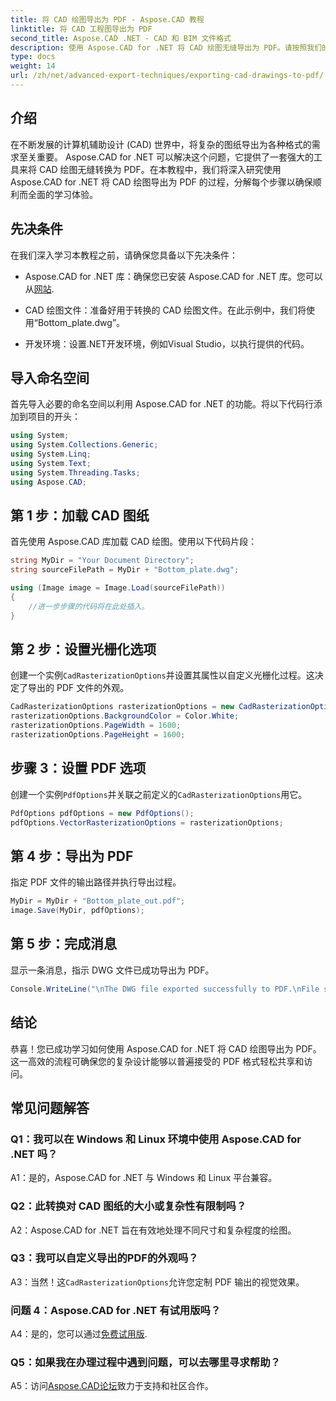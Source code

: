 ```yaml
---
title: 将 CAD 绘图导出为 PDF - Aspose.CAD 教程
linktitle: 将 CAD 工程图导出为 PDF
second_title: Aspose.CAD .NET - CAD 和 BIM 文件格式
description: 使用 Aspose.CAD for .NET 将 CAD 绘图无缝导出为 PDF。请按照我们的分步指南进行高效转换。
type: docs
weight: 14
url: /zh/net/advanced-export-techniques/exporting-cad-drawings-to-pdf/
---
```

## 介绍

在不断发展的计算机辅助设计 (CAD) 世界中，将复杂的图纸导出为各种格式的需求至关重要。 Aspose.CAD for .NET 可以解决这个问题，它提供了一套强大的工具来将 CAD 绘图无缝转换为 PDF。在本教程中，我们将深入研究使用 Aspose.CAD for .NET 将 CAD 绘图导出为 PDF 的过程，分解每个步骤以确保顺利而全面的学习体验。

## 先决条件

在我们深入学习本教程之前，请确保您具备以下先决条件：

-  Aspose.CAD for .NET 库：确保您已安装 Aspose.CAD for .NET 库。您可以从[网站](https://releases.aspose.com/cad/net/).

- CAD 绘图文件：准备好用于转换的 CAD 绘图文件。在此示例中，我们将使用“Bottom_plate.dwg”。

- 开发环境：设置.NET开发环境，例如Visual Studio，以执行提供的代码。

## 导入命名空间

首先导入必要的命名空间以利用 Aspose.CAD for .NET 的功能。将以下代码行添加到项目的开头：

```csharp
using System;
using System.Collections.Generic;
using System.Linq;
using System.Text;
using System.Threading.Tasks;
using Aspose.CAD;
```

## 第 1 步：加载 CAD 图纸

首先使用 Aspose.CAD 库加载 CAD 绘图。使用以下代码片段：

```csharp
string MyDir = "Your Document Directory";
string sourceFilePath = MyDir + "Bottom_plate.dwg";

using (Image image = Image.Load(sourceFilePath))
{
    //进一步步骤的代码将在此处插入。
}
```

## 第 2 步：设置光栅化选项

创建一个实例`CadRasterizationOptions`并设置其属性以自定义光栅化过程。这决定了导出的 PDF 文件的外观。

```csharp
CadRasterizationOptions rasterizationOptions = new CadRasterizationOptions();
rasterizationOptions.BackgroundColor = Color.White;
rasterizationOptions.PageWidth = 1600;
rasterizationOptions.PageHeight = 1600;
```

## 步骤 3：设置 PDF 选项

创建一个实例`PdfOptions`并关联之前定义的`CadRasterizationOptions`用它。

```csharp
PdfOptions pdfOptions = new PdfOptions();
pdfOptions.VectorRasterizationOptions = rasterizationOptions;
```

## 第 4 步：导出为 PDF

指定 PDF 文件的输出路径并执行导出过程。

```csharp
MyDir = MyDir + "Bottom_plate_out.pdf";
image.Save(MyDir, pdfOptions);
```

## 第 5 步：完成消息

显示一条消息，指示 DWG 文件已成功导出为 PDF。

```csharp
Console.WriteLine("\nThe DWG file exported successfully to PDF.\nFile saved at " + MyDir);
```

## 结论

恭喜！您已成功学习如何使用 Aspose.CAD for .NET 将 CAD 绘图导出为 PDF。这一高效的流程可确保您的复杂设计能够以普遍接受的 PDF 格式轻松共享和访问。

## 常见问题解答

### Q1：我可以在 Windows 和 Linux 环境中使用 Aspose.CAD for .NET 吗？

A1：是的，Aspose.CAD for .NET 与 Windows 和 Linux 平台兼容。

### Q2：此转换对 CAD 图纸的大小或复杂性有限制吗？

A2：Aspose.CAD for .NET 旨在有效地处理不同尺寸和复杂程度的绘图。

### Q3：我可以自定义导出的PDF的外观吗？

 A3：当然！这`CadRasterizationOptions`允许您定制 PDF 输出的视觉效果。

### 问题 4：Aspose.CAD for .NET 有试用版吗？

 A4：是的，您可以通过[免费试用版](https://releases.aspose.com/).

### Q5：如果我在办理过程中遇到问题，可以去哪里寻求帮助？

A5：访问[Aspose.CAD论坛](https://forum.aspose.com/c/cad/19)致力于支持和社区合作。